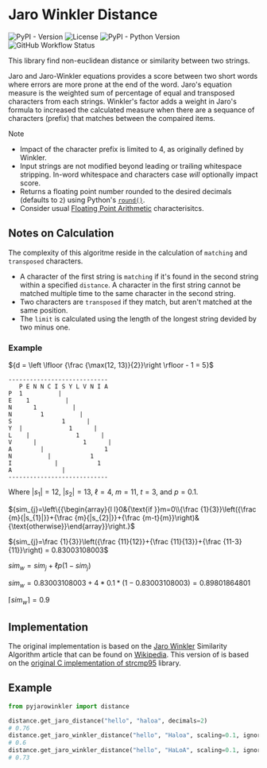 # Jaro Winkler Distance

![PyPI - Version](https://img.shields.io/pypi/v/pyjarowinkler?style=flat-square)
![License](https://img.shields.io/github/license/nap/jaro-winkler-distance?style=flat-square)
![PyPI - Python Version](https://img.shields.io/pypi/pyversions/pyjarowinkler?style=flat-square)
![GitHub Workflow Status](https://img.shields.io/github/actions/workflow/status/nap/jaro-winkler-distance/workflow.yml)

This library find non-euclidean distance or similarity between two strings.

Jaro and Jaro-Winkler equations provides a score between two short words where errors are more prone at the end of the word. Jaro's equation measure is the weighted sum of percentage of equal and transposed characters from each strings. Winkler's factor adds a weight in Jaro's formula to increased the calculated measure when there are a sequance of characters (prefix) that matches between the compaired items.

> [!NOTE]
> * Impact of the character prefix is limited to 4, as originally defined by Winkler.
> * Input strings are not modified beyond leading or trailing whitespace stripping. In-word whitespace and characters case *will* optionally impact score.
> * Returns a floating point number rounded to the desired decimals (defaults to `2`) using Python's [`round()`](https://docs.python.org/3/library/functions.html#round).
> * Consider usual [Floating Point Arithmetic](https://docs.python.org/3/tutorial/floatingpoint.html#tut-fp-issues) characterisitcs.

## Notes on Calculation

The complexity of this algoritme reside in the calculation of `matching` and `transposed` characters.

* A character of the first string is `matching` if it's found in the second string within a specified `distance`. A character in the first string cannot be matched multiple time to the same character in the second string.
* Two characters are `transposed` if they match, but aren't matched at the same position.
* The `limit` is calculated using the length of the longest string devided by two minus one.

### Example

${d = \left \lfloor {\frac {\max(12, 13)}{2}}\right \rfloor - 1 = 5}$

```
----------------------------
   P E N N C I S Y L V N I A
P  1          |
E    1          |
N      1          |
N        1          |
S              1      |
Y  |             1      |
L    |             1      |
V      |             1      |
A        |                 1
N          |           1
I            |           1
A              |
----------------------------
```
${\text{Where }|s_{1}| = 12\text{, }|s_{2}| = 13\text{, }\ell = 4\text{, }m = 11\text{, }t = 3\text{, and }p = 0.1}$.

${sim_{j}=\left\{{\begin{array}{l l}0&{\text{if }}m=0\\{\frac {1}{3}}\left({\frac {m}{|s_{1}|}}+{\frac {m}{|s_{2}|}}+{\frac {m-t}{m}}\right)&{\text{otherwise}}\end{array}}\right.}$

${sim_{j}=\frac {1}{3}}\left({\frac {11}{12}}+{\frac {11}{13}}+{\frac {11-3}{11}}\right) = 0.83003108003$

${sim_{w} = sim_{j}+\ell p(1-sim_{j})}$

${sim_{w} =0.83003108003 + 4 * 0.1 * (1 - 0.83003108003) = 0.89801864801}$

${\lceil sim_{w}\rceil = 0.9}$

## Implementation

The original implementation is based on the [Jaro Winkler](https://www.census.gov/content/dam/Census/library/working-papers/1991/adrm/rr91-9.pdf) Similarity Algorithm article that can be found on [Wikipedia](http://en.wikipedia.org/wiki/Jaro%E2%80%93Winkler_distance). This version of is based on the [original C implementation of strcmp95](https://web.archive.org/web/20100227020019/http://www.census.gov/geo/msb/stand/strcmp.c) library.

## Example

```python
from pyjarowinkler import distance

distance.get_jaro_distance("hello", "haloa", decimals=2)
# 0.76
distance.get_jaro_winkler_distance("hello", "Haloa", scaling=0.1, ignore_case=False)
# 0.6
distance.get_jaro_winkler_distance("hello", "HaLoA", scaling=0.1, ignore_case=True)
# 0.73
```
